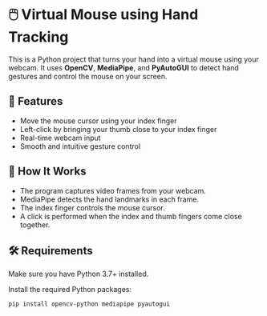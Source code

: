 # 🖱️ Virtual Mouse using Hand Tracking

This is a Python project that turns your hand into a virtual mouse using your webcam. It uses **OpenCV**, **MediaPipe**, and **PyAutoGUI** to detect hand gestures and control the mouse on your screen.

## 📸 Features

- Move the mouse cursor using your index finger
- Left-click by bringing your thumb close to your index finger
- Real-time webcam input
- Smooth and intuitive gesture control

## 🚀 How It Works

- The program captures video frames from your webcam.
- MediaPipe detects the hand landmarks in each frame.
- The index finger controls the mouse cursor.
- A click is performed when the index and thumb fingers come close together.

## 🛠️ Requirements

Make sure you have Python 3.7+ installed.

Install the required Python packages:

```bash
pip install opencv-python mediapipe pyautogui
